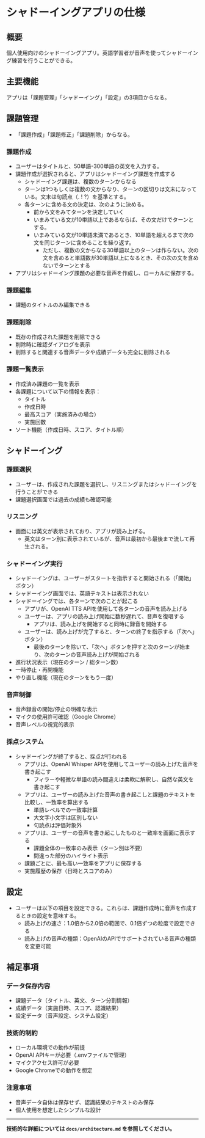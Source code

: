 # シャドーイングアプリの仕様

## 概要
個人使用向けのシャドーイングアプリ。英語学習者が音声を使ってシャドーイング練習を行うことができる。

## 主要機能
アプリは「課題管理」「シャドーイング」「設定」の3項目からなる。

## 課題管理

- 「課題作成」「課題修正」「課題削除」からなる。

### 課題作成

- ユーザーはタイトルと、50単語-300単語の英文を入力する。
- 課題作成が選択されると、アプリはシャドーイング課題を作成する
    - シャドーイング課題は、複数のターンからなる
    - ターンは1つもしくは複数の文からなり、ターンの区切りは文末になっている。文末は句読点（. ! ?）を基準とする。
    - 各ターンに含める文の決定は、次のように決める。
        - 前から文をみてターンを決定していく
        - いまみている文が10単語以上であるならば、その文だけでターンとする。
        - いまみている文が10単語未満であるとき、10単語を超えるまで次の文を同じターンに含めることを繰り返す。
            - ただし、複数の文からなる30単語以上のターンは作らない。次の文を含めると単語数が30単語以上になるとき、その次の文を含めないでターンとする
- アプリはシャドーイング課題の必要な音声を作成し、ローカルに保存する。

### 課題編集

- 課題のタイトルのみ編集できる

### 課題削除

- 既存の作成された課題を削除できる
- 削除時に確認ダイアログを表示
- 削除すると関連する音声データや成績データも完全に削除される

### 課題一覧表示

- 作成済み課題の一覧を表示
- 各課題について以下の情報を表示：
    - タイトル
    - 作成日時
    - 最高スコア（実施済みの場合）
    - 実施回数
- ソート機能（作成日時、スコア、タイトル順）

## シャドーイング

### 課題選択
- ユーザーは、作成された課題を選択し、リスニングまたはシャドーイングを行うことができる
- 課題選択画面では過去の成績も確認可能

### リスニング
- 画面には英文が表示されており、アプリが読み上げる。
    - 英文はターン別に表示されているが、音声は最初から最後まで流して再生される。

### シャドーイング実行
- シャドーイングは、ユーザーがスタートを指示すると開始される（「開始」ボタン）
- シャドーイング画面では、英語テキストは表示されない
- シャドーイングでは、各ターンで次のことが起こる
    - アプリが、OpenAI TTS APIを使用して各ターンの音声を読み上げる
    - ユーザーは、アプリの読み上げ開始に数秒遅れて、音声を復唱する
        - アプリは、読み上げを開始すると同時に録音を開始する
    - ユーザーは、読み上げが完了すると、ターンの終了を指示する（「次へ」ボタン）
        - 最後のターンを除いて、「次へ」ボタンを押すと次のターンが始まり、次のターンの音声読み上げが開始される
- 進行状況表示（現在のターン / 総ターン数）
- 一時停止・再開機能
- やり直し機能（現在のターンをもう一度）

### 音声制御
- 音声録音の開始/停止の明確な表示
- マイクの使用許可確認（Google Chrome）
- 音声レベルの視覚的表示

### 採点システム
- シャドーイングが終了すると、採点が行われる
    - アプリは、OpenAI Whisper APIを使用してユーザーの読み上げた音声を書き起こす
        - フィラーや軽微な単語の読み間違えは柔軟に解釈し、自然な英文を書き起こす
    - アプリは、ユーザーの読み上げた音声の書き起こしと課題のテキストを比較し、一致率を算出する
        - 単語レベルでの一致率計算
        - 大文字小文字は区別しない
        - 句読点は評価対象外
    - アプリは、ユーザーの音声を書き起こしたものと一致率を画面に表示する
        - 課題全体の一致率のみ表示（ターン別は不要）
        - 間違った部分のハイライト表示
    - 課題ごとに、最も高い一致率をアプリに保存する
    - 実施履歴の保存（日時とスコアのみ）

## 設定
- ユーザーは以下の項目を設定できる。これらは、課題作成時に音声を作成するときの設定を意味する。
    - 読み上げの速さ：1.0倍から2.0倍の範囲で、0.1倍ずつの粒度で設定できる
    - 読み上げの音声の種類：OpenAIのAPIでサポートされている音声の種類を変更可能

## 補足事項

### データ保存内容
- 課題データ（タイトル、英文、ターン分割情報）
- 成績データ（実施日時、スコア、認識結果）
- 設定データ（音声設定、システム設定）

### 技術的制約
- ローカル環境での動作が前提
- OpenAI APIキーが必要（.envファイルで管理）
- マイクアクセス許可が必要
- Google Chromeでの動作を想定

### 注意事項
- 音声データ自体は保存せず、認識結果のテキストのみ保存
- 個人使用を想定したシンプルな設計

---

**技術的な詳細については `docs/architecture.md` を参照してください。**
